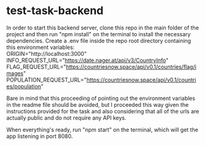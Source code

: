 ﻿# test-task-backend

In order to start this backend server, clone this repo in the main folder of the project and then run "npm install" on the terminal to install the necessary dependencies. Create a .env file inside the repo root directory containing this environment variables:  
ORIGIN="http://localhost:3000"  
INFO_REQUEST_URL="https://date.nager.at/api/v3/CountryInfo"  
FLAG_REQUEST_URL="https://countriesnow.space/api/v0.1/countries/flag/images"  
POPULATION_REQUEST_URL="https://countriesnow.space/api/v0.1/countries/population"  

Bare in mind that this proceeding of pointing out the environment variables in the readme file should be avoided, but I proceeded this way given the instructions provided for the task and also considering that all of the urls are actually public and do not require any API keys.

When everything's ready, run "npm start" on the terminal, which will get the app listening in port 8080.

